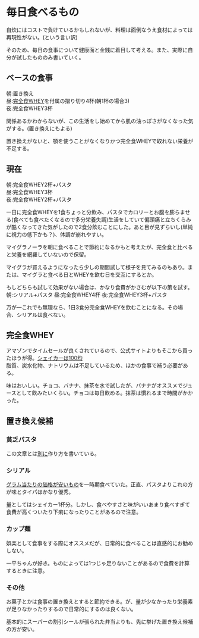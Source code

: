 # 毎日食べるもの
自炊にはコストで負けているかもしれないが、料理は面倒なうえ食材によっては再現性がない。(という言い訳)

そのため、毎日の食事について健康面と金銭に着目して考える。また、実際に自分が試したもののみ書いていく。

## ベースの食事
朝:置き換え  
昼:[完全食WHEY](https://amzn.asia/d/bGq5fZT)を付属の摺り切り4杯(朝1杯の場合3)  
夜:完全食WHEY3杯  

関係あるかわからないが、この生活をし始めてから肌の油っぽさがなくなった気がする。(置き換えにもよる)

置き換えがないと、顎を使うことがなくなりかつ完全食WHEYで取れない栄養が不足する。
## 現在
朝:完全食WHEY2杯+パスタ  
昼:完全食WHEY3杯  
夜:完全食WHEY2杯+パスタ  

一日に完全食WHEYを1食ちょっと分飲み、パスタでカロリーとお腹を膨らませる(食べても食べたくなるので多分栄養失調)生活をしていて偏頭痛と立ちくらみが酷くなってきた気がしたので2食分飲むことにした。あと目が見ずらいし(単純に視力の低下かも？)、体調が崩れやすい。

マイグラノーラを朝に食べることで節約になるかもと考えたが、完全食と比べると栄養を網羅していないので保留。

マイグラが買えるようになったら少しの期間試して様子を見てみるのもあり。または、マイグラと食べる日とWHEYを飲む日を交互にするとか。

もしどちらも試して効果がない場合は、かなり食費がかさむが以下の策を試す。
朝:シリアル+パスタ
昼:完全食WHEY4杯
夜:完全食WHEY3杯+パスタ

万が一これでも無理なら、1日3食分完全食WHEYを飲むことになる。その場合、シリアルは食べない。
## 完全食WHEY
アマゾンでタイムセールが良くされているので、公式サイトよりもそこから買ったほうが得。[シェイカーは100均](https://jp.daisonet.com/products/4905596155058)  
脂質、炭水化物、ナトリウムは不足しているため、ほかの食事で補う必要がある。

味はおいしい。チョコ、バナナ、抹茶を水で試したが、バナナがオススメでジュースとして飲みたいくらい。チョコは毎日飲める。抹茶は慣れるまで時間がかかった。

## 置き換え候補
### 貧乏パスタ
この文章とは[別に](https://github.com/AnoHobby/Learning/blob/main/Money/Meals/Poor_Mans_Pasta.md)作り方を書いている。

### シリアル
[グラム当たりの価格が安いもの](https://amzn.asia/d/f1gmQTg)を一時期食べていた。正直、パスタよりこれの方が味とタイパはかなり優秀。

量としてはシェイカー1杯分。しかし、食べやすさと味がいいあまり食べすぎて食費が高くついたり下痢になったりことがあるので注意。

### カップ麺
娯楽として食事をする際にオススメだが、日常的に食べることは直感的にお勧めしない。

一平ちゃんが好き。ものによっては1つじゃ足りないことがあるので食費を計算するときに注意。

### その他
お菓子とかは食事の置き換えとすると節約できる。が、量が少なかったり栄養素が足りなかったりするので日常的にするのは良くない。

基本的にスーパーの割引シールが張られた弁当よりも、先に挙げた置き換え候補の方が安い。
